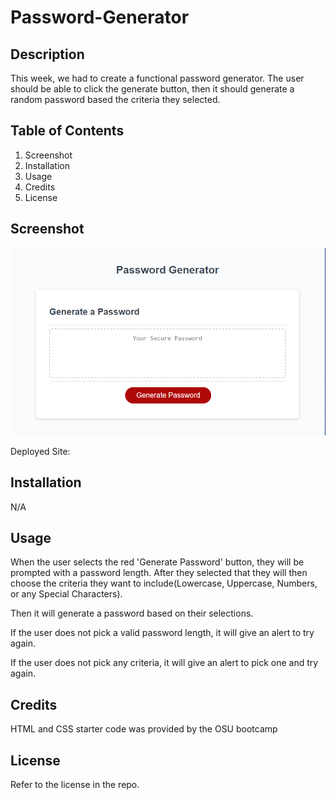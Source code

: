 # Password-Generator

## Description

This week, we had to create a functional password generator. The user should be able to click the generate button, then it should generate a random password based the criteria they selected. 

## Table of Contents 

1. Screenshot
2. Installation
3. Usage
4. Credits
5. License

## Screenshot

![Screenshot-of-Portfolio](/assets/GeneratorScreenshot.png)

Deployed Site:


## Installation
N/A 

## Usage

When the user selects the red 'Generate Password' button, they will be prompted with a password length. After they selected that they will then choose the criteria they want to include(Lowercase, Uppercase, Numbers, or any Special Characters).

Then it will generate a password based on their selections.

If the user does not pick a valid password length, it will give an alert to try again.

If the user does not pick any criteria, it will give an alert to pick one and try again. 


## Credits

HTML and CSS starter code was provided by the OSU bootcamp

## License

Refer to the license in the repo.
